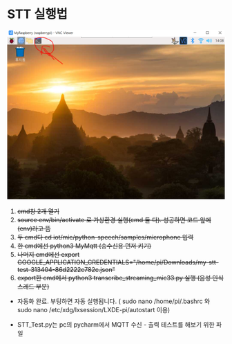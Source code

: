 # STT 실행법

![image-20210515140858956](md-images/image-20210515140858956.png)

1. ~~cmd창 2개 열기~~
2.  ~~source env/bin/activate 로 가상환경 실행(cmd 둘 다). 성공하면 코드 앞에 (env)라고 뜸~~
3. ~~두 cmd다 cd iot/mic/python-speech/samples/microphone 입력~~
4. ~~한 cmd에선 python3 MyMqtt (송수신용 먼저 키기)~~
5. ~~나머지 cmd에선 export GOOGLE_APPLICATION_CREDENTIALS="/home/pi/Downloads/my-stt-test-313404-86d2222c782c.json"~~ 
6. ~~export한 cmd에서 python3 transcribe_streaming_mic33.py 실행 (음성 인식 스레드 부분)~~

* 자동화 완료. 부팅하면 자동 실행됩니다. ( sudo nano /home/pi/.bashrc 와 sudo nano /etc/xdg/lxsession/LXDE-pi/autostart 이용)





* STT_Test.py는 pc의 pycharm에서 MQTT 수신 - 출력 테스트를 해보기 위한 파일